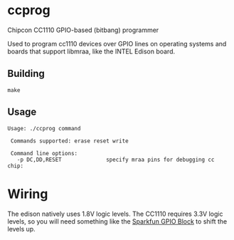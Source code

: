 # ccprog
Chipcon CC1110 GPIO-based (bitbang) programmer

Used to program cc1110 devices over GPIO lines on operating systems and boards that support libmraa, like the INTEL Edison board.

## Building

`make`

## Usage

```
Usage: ./ccprog command

 Commands supported: erase reset write

 Command line options:
   -p DC,DD,RESET              specify mraa pins for debugging cc chip:
```

# Wiring

The edison natively uses 1.8V logic levels.  The CC1110 requires 3.3V logic levels, so you will need something like the [Sparkfun GPIO Block](https://www.sparkfun.com/products/13038) to shift the levels up. 
